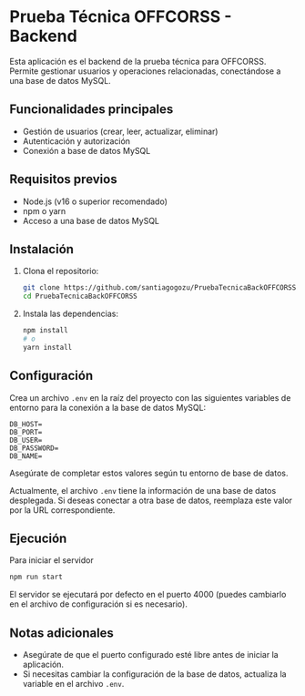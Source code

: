 # Prueba Técnica OFFCORSS - Backend

Esta aplicación es el backend de la prueba técnica para OFFCORSS. Permite gestionar usuarios y operaciones relacionadas, conectándose a una base de datos MySQL.

## Funcionalidades principales

- Gestión de usuarios (crear, leer, actualizar, eliminar)
- Autenticación y autorización
- Conexión a base de datos MySQL

## Requisitos previos

- Node.js (v16 o superior recomendado)
- npm o yarn
- Acceso a una base de datos MySQL

## Instalación

1. Clona el repositorio:

   ```bash
   git clone https://github.com/santiagogozu/PruebaTecnicaBackOFFCORSS
   cd PruebaTecnicaBackOFFCORSS
   ```

2. Instala las dependencias:
   ```bash
   npm install
   # o
   yarn install
   ```

## Configuración

Crea un archivo `.env` en la raíz del proyecto con las siguientes variables de entorno para la conexión a la base de datos MySQL:

```
DB_HOST=
DB_PORT=
DB_USER=
DB_PASSWORD=
DB_NAME=
```

Asegúrate de completar estos valores según tu entorno de base de datos.

Actualmente, el archivo `.env` tiene la información de una base de datos desplegada. Si deseas conectar a otra base de datos, reemplaza este valor por la URL correspondiente.

## Ejecución

Para iniciar el servidor

```bash
npm run start
```

El servidor se ejecutará por defecto en el puerto 4000 (puedes cambiarlo en el archivo de configuración si es necesario).

## Notas adicionales

- Asegúrate de que el puerto configurado esté libre antes de iniciar la aplicación.
- Si necesitas cambiar la configuración de la base de datos, actualiza la variable en el archivo `.env`.
